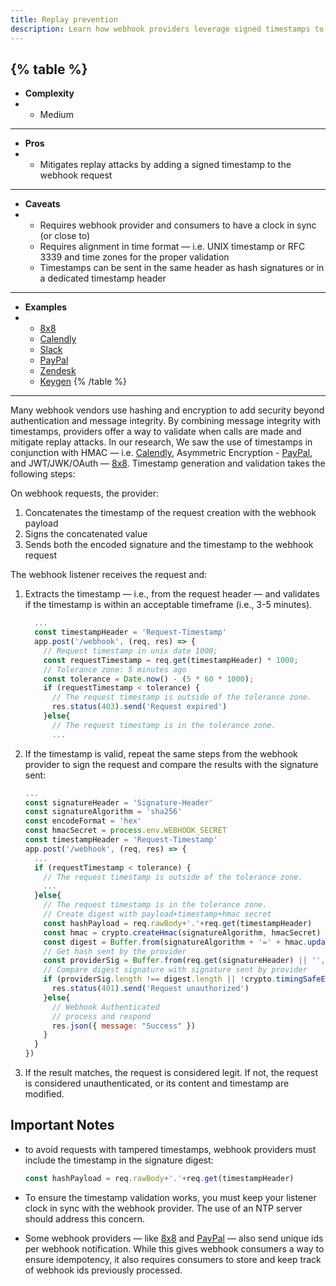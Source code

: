 ```yaml
---
title: Replay prevention
description: Learn how webhook providers leverage signed timestamps to mitigate replay attacks
--- 
```


{% table %}
---
* **Complexity**
* - Medium
---
* **Pros**
* - Mitigates replay attacks by adding a signed timestamp to the webhook request
---
* **Caveats**
* - Requires webhook provider and consumers to have a clock in sync (or close to)
  - Requires alignment in time format — i.e. UNIX timestamp or RFC 3339 and time zones for the proper validation
  - Timestamps can be sent in the same header as hash signatures or in a dedicated timestamp header
---
* **Examples**
* - [8x8](https://developer.8x8.com/contactcenter/docs/verify-webhook-callbacks)
  - [Calendly](https://developer.calendly.com/api-docs/ZG9jOjM2MzE2MDM4-webhook-signatures)
  - [Slack](https://api.slack.com/authentication/verifying-requests-from-slack)
  - [PayPal](https://developer.paypal.com/api/rest/webhooks/#link-eventheadervalidation)
  - [Zendesk](https://developer.zendesk.com/documentation/event-connectors/webhooks/verifying/)
  - [Keygen](https://keygen.sh/docs/api/signatures/#webhook-signatures)
{% /table %}
---

Many webhook vendors use hashing and encryption to add security beyond authentication and message integrity. By combining message integrity with timestamps, providers offer a way to validate when calls are made and mitigate replay attacks. In our research, We saw the use of timestamps in conjunction with HMAC — i.e. [Calendly](https://developer.calendly.com/api-docs/ZG9jOjM2MzE2MDM4-webhook-signatures), Asymmetric Encryption - [PayPal](https://developer.paypal.com/api/rest/webhooks/#link-eventheadervalidation), and JWT/JWK/OAuth — [8x8](https://developer.8x8.com/contactcenter/docs/verify-webhook-callbacks). Timestamp generation and validation takes the following steps:

On webhook requests, the provider:

1. Concatenates the timestamp of the request creation with the webhook payload
1. Signs the concatenated value
1. Sends both the encoded signature and the timestamp to the webhook request

The webhook listener receives the request and:

1. Extracts the timestamp — i.e., from the request header — and validates if the timestamp is within an acceptable timeframe (i.e., 3-5 minutes).

    ```js
      ...
      const timestampHeader = 'Request-Timestamp'
      app.post('/webhook', (req, res) => {
        // Request timestamp in unix date 1000;
        const requestTimestamp = req.get(timestampHeader) * 1000;
        // Tolerance zone: 5 minutes ago
        const tolerance = Date.now() - (5 * 60 * 1000);
        if (requestTimestamp < tolerance) {
          // The request timestamp is outside of the tolerance zone.
          res.status(403).send('Request expired')
        }else{
          // The request timestamp is in the tolerance zone.
          ...
    ```

1. If the timestamp is valid, repeat the same steps from the webhook provider to sign the request and compare the results with the signature sent:

    ```js
    ...
    const signatureHeader = 'Signature-Header'
    const signatureAlgorithm = 'sha256'
    const encodeFormat = 'hex'
    const hmacSecret = process.env.WEBHOOK_SECRET
    const timestampHeader = 'Request-Timestamp'
    app.post('/webhook', (req, res) => {
      ...
      if (requestTimestamp < tolerance) {
        // The request timestamp is outside of the tolerance zone.
        ...
      }else{
        // The request timestamp is in the tolerance zone.
        // Create digest with payload+timestamp+hmac secret
        const hashPayload = req.rawBody+'.'+req.get(timestampHeader)
        const hmac = crypto.createHmac(signatureAlgorithm, hmacSecret)
        const digest = Buffer.from(signatureAlgorithm + '=' + hmac.update(hashPayload).digest(encodeFormat), 'utf8')
        // Get hash sent by the provider
        const providerSig = Buffer.from(req.get(signatureHeader) || '', 'utf8')
        // Compare digest signature with signature sent by provider
        if (providerSig.length !== digest.length || !crypto.timingSafeEqual(digest, providerSig)) {
          res.status(401).send('Request unauthorized')
        }else{
          // Webhook Authenticated 
          // process and respond
          res.json({ message: "Success" })
        }
      }
    })
    ```

1. If the result matches, the request is considered legit. If not, the request is considered unauthenticated, or its content and timestamp are modified.

## Important Notes

- to avoid requests with tampered timestamps, webhook providers must include the timestamp in the signature digest:

  ```js
  const hashPayload = req.rawBody+'.'+req.get(timestampHeader)
  ```

- To ensure the timestamp validation works, you must keep your listener clock in sync with the webhook provider. The use of an NTP server should address this concern.

- Some webhook providers — like [8x8](https://developer.8x8.com/contactcenter/docs/verify-webhook-callbacks) and [PayPal](https://developer.paypal.com/api/rest/webhooks/#link-eventheadervalidation) — also send unique ids per webhook notification. While this gives webhook consumers a way to ensure idempotency, it also requires consumers to store and keep track of webhook ids previously processed.